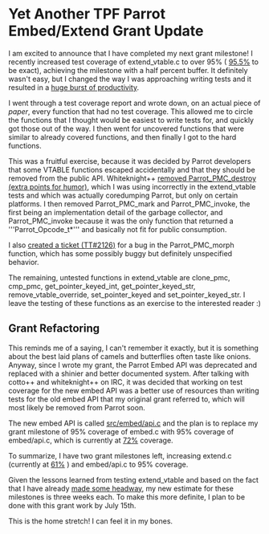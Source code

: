 # Yet Another TPF Parrot Embed/Extend Grant Update

I am excited to announce that I have completed my next grant milestone!  I
recently increased test coverage of extend\_vtable.c to over 95% (
[95.5%](http://tapir2.ro.vutbr.cz/cover/latest-c_cover/src-extend_vtable-c.html) to be
exact), achieving the milestone with a half percent buffer. It definitely
wasn't easy, but I changed the way I was approaching writing tests and it
resulted in a [huge burst of
productivity](https://github.com/parrot/parrot/compare/5dd8c543ab...8c04cc3e66).

I went through a test coverage report and wrote down, on an actual piece of
*paper*, every function that had no test coverage. This allowed me to circle
the functions that I thought would be easiest to write tests for, and quickly
got those out of the way. I then went for uncovered functions that were similar
to already covered functions, and then finally I got to the hard functions.

This was a fruitful exercise, because it was decided by Parrot developers that
some VTABLE functions escaped accidentally and that they should be removed from the public API.
Whiteknight++ [removed Parrot_PMC_destroy (extra points for humor)](https://github.com/parrot/parrot/commit/cbfc76e64acf9f0a526b5f7da0e4c6c4ec0d1189), which I was using incorrectly in the
extend\_vtable tests and which was actually coredumping Parrot, but only on certain
platforms. I then removed Parrot_PMC_mark and Parrot_PMC_invoke, the first being
an implementation detail of the garbage collector, and Parrot_PMC_invoke because
it was the only function that returned a '''Parrot_Opcode_t*''' and basically
not fit for public consumption.

I also [created a ticket (TT#2126)](http://trac.parrot.org/parrot/ticket/2126)
for a bug in the Parrot_PMC_morph function, which
has some possibly buggy but definitely unspecified behavior.

The remaining, untested functions in extend\_vtable are clone\_pmc, cmp\_pmc,
get_pointer_keyed_int, get_pointer_keyed_str, remove_vtable_override,
set_pointer_keyed and set_pointer_keyed_str. I leave the testing of these
functions as an exercise to the interested reader :)

## Grant Refactoring

This reminds me of a saying, I can't remember it exactly, but it is something
about the best laid plans of camels and butterflies often taste like onions.
Anyway, since I wrote my grant, the Parrot Embed API was deprecated and replaced
with a shinier and better documented system. After talking with cotto++ and
whiteknight++ on IRC, it was decided that working on test coverage for the new
embed API was a better use of resources than writing tests for the old embed
API that my original grant referred to, which will most likely be removed from
Parrot soon.

The new embed API is called [src/embed/api.c](https://github.com/parrot/parrot/blob/master/src/embed/api.c)
and the plan is to replace my grant milestone of 95% coverage of embed.c with 95% coverage
of embed/api.c, which is currently at [72%](http://tapir2.ro.vutbr.cz/cover/latest-c_cover/src-embed-api-c.html) coverage.

To summarize, I have two grant milestones left, increasing extend.c (currently
at [61%](http://tapir2.ro.vutbr.cz/cover/latest-c_cover/src-extend-c.html) )
and embed/api.c to 95% coverage.

Given the lessons learned from testing extend\_vtable and based on the fact that
I have already [made some
headway](https://github.com/parrot/parrot/commit/b59b869c9dd6f51109aa41e495082e09844ba348),
my new estimate for these milestones is three weeks each. To make this more
definite, I plan to be done with this grant work by July 15th.

This is the home stretch! I can feel it in my bones.
